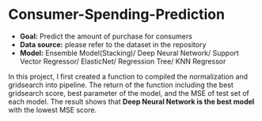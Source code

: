 # Consumer-Spending-Prediction

- **Goal:** Predict the amount of purchase for consumers
- **Data source:** please refer to the dataset in the repository
- **Model:** Ensemble Model(Stacking)/ Deep Neural Network/ Support Vector Regressor/ ElasticNet/ Regression Tree/ KNN Regressor

In this project, I first created a function to compiled the normalization and gridsearch into pipeline. The return of the function including the best gridsearch score, best parameter of the model, and the MSE of test set of each model. The result shows that **Deep Neural Network is the best model** with the lowest MSE score.
